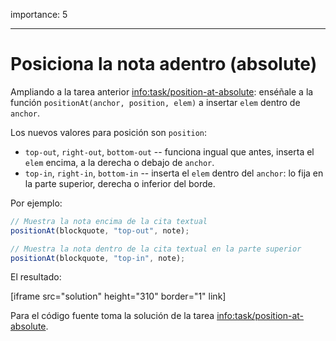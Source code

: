importance: 5

---

# Posiciona la nota adentro (absolute)

Ampliando a la tarea anterior <info:task/position-at-absolute>: enséñale a la función `positionAt(anchor, position, elem)` a insertar `elem` dentro de `anchor`.

Los nuevos valores para posición son `position`:

- `top-out`, `right-out`, `bottom-out` -- funciona ingual que antes, inserta el `elem` encima, a la derecha o debajo de `anchor`.
- `top-in`, `right-in`, `bottom-in` -- inserta el `elem` dentro del `anchor`: lo fija en la parte superior, derecha o inferior del borde.

Por ejemplo:

```js
// Muestra la nota encima de la cita textual
positionAt(blockquote, "top-out", note);

// Muestra la nota dentro de la cita textual en la parte superior
positionAt(blockquote, "top-in", note);
```

El resultado:

[iframe src="solution" height="310" border="1" link]

Para el código fuente toma la solución de la tarea <info:task/position-at-absolute>.
